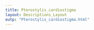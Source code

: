 ```yaml
---
title: Pterostylis_cardiostigma
layout: Descriptions_Layout 
outp: "Pterostylis_cardiostigma.html"
---
```



